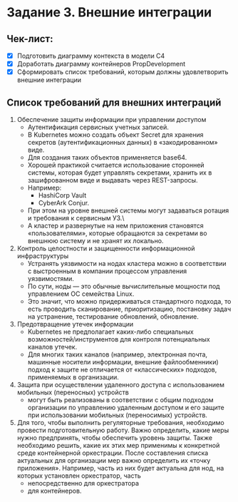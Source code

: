 # Задание 3. Внешние интеграции

## Чек-лист:

- [x] Подготовить диаграмму контекста в модели С4
- [x] Доработать диаграмму контейнеров PropDevelopment
- [x] Сформировать список требований, которым должны удовлетворить внешние интеграции

## Список требований для внешних интеграций

1. Обеспечение защиты информации при управлении доступом
   - Аутентификация сервисных учетных записей.
   - В Kubernetes можно создать объект Secret для хранения секретов (аутентификационных данных) в «закодированном» виде.
   - Для создания таких объектов применяется base64.
   - Хорошей практикой считается использование сторонней системы, которая будет управлять секретами, хранить их в зашифрованном виде и выдавать через REST-запросы.
   - Например:
     - HashiCorp Vault
     - CyberArk Conjur.
   - При этом на уровне внешней системы могут задаваться ротация и требования к сервисным УЗ.\
   - А кластер и развернутые на нем приложения становятся «пользователями», которые обращаются за секретами во внешнюю систему и не хранят их локально.
2. Контроль целостности и защищенности информационной инфраструктуры
   - Устранять уязвимости на нодах кластера можно в соответствии с выстроенным в компании процессом управления уязвимостями.
   - По сути, ноды ― это обычные вычислительные мощности под управлением ОС семейства Linux.
   - Это значит, что можно придерживаться стандартного подхода, то есть проводить сканирование, приоритизацию, постановку задач на устранение, тестирование обновлений, обновление.
3. Предотвращение утечек информации
   - Kubernetes не предполагает каких-либо специальных возможностей/инструментов для контроля потенциальных каналов утечек.
   - Для многих таких каналов (например, электронная почта, машинные носители информации, внешние файлообменники) подход к защите не отличается от «классических» подходов, применяемых в организации.
4. Защита при осуществлении удаленного доступа с использованием мобильных (переносных) устройств
   - могут быть реализованы в соответствии с общим подходом организации по управлению удаленным доступом и его защите при использовании мобильных (переносимых) устройств.
5. Для того, чтобы выполнить регуляторные требования, необходимо провести подготовительную работу. Важно определить, какие меры нужно предпринять, чтобы обеспечить уровень защиты. Также необходимо решить, какие их этих мер применимы к конкретной среде контейнерной оркестрации. После составления списка актуальных для организации мер важно определить их «точку приложения». Например, часть из них будет актуальна для нод, на которых установлен оркестратор, часть
    - непосредственно для оркестратора
    - для контейнеров.

